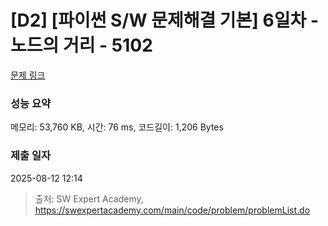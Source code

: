 # [D2] [파이썬 S/W 문제해결 기본] 6일차 - 노드의 거리 - 5102 

[문제 링크](https://swexpertacademy.com/main/code/problem/problemDetail.do?contestProbId=AWTVmxDKb1oDFAVT) 

### 성능 요약

메모리: 53,760 KB, 시간: 76 ms, 코드길이: 1,206 Bytes

### 제출 일자

2025-08-12 12:14



> 출처: SW Expert Academy, https://swexpertacademy.com/main/code/problem/problemList.do